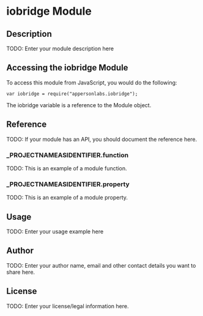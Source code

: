 # iobridge Module

## Description

TODO: Enter your module description here

## Accessing the iobridge Module

To access this module from JavaScript, you would do the following:

	var iobridge = require("appersonlabs.iobridge");

The iobridge variable is a reference to the Module object.	

## Reference

TODO: If your module has an API, you should document
the reference here.

### ___PROJECTNAMEASIDENTIFIER__.function

TODO: This is an example of a module function.

### ___PROJECTNAMEASIDENTIFIER__.property

TODO: This is an example of a module property.

## Usage

TODO: Enter your usage example here

## Author

TODO: Enter your author name, email and other contact
details you want to share here. 

## License

TODO: Enter your license/legal information here.
